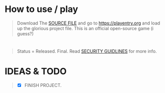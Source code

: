 # How to use / play

> Download The [SOURCE FILE](/entry1/main.ent) and go to https://playentry.org and load up the glorious project file. This is an official open-source game (i guess?)

#

> Status = Released. Final.
> Read [SECURITY GUIDLINES](/SECURITY.md) for more info.

# IDEAS & TODO

> - [x] FINISH PROJECT.